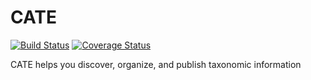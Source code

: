 CATE
===
[![Build Status](https://travis-ci.org/benjaminrclark/cate.svg?branch=master)](https://travis-ci.org/benjaminrclark/cate)
[![Coverage Status](https://coveralls.io/repos/benjaminrclark/cate/badge.svg)](https://coveralls.io/r/benjaminrclark/cate)

  CATE helps you discover, organize, and publish taxonomic information